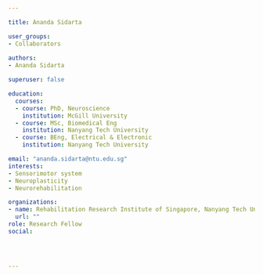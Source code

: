 ```yaml
---

title: Ananda Sidarta

user_groups:
- Collaborators
 
authors:
- Ananda Sidarta

superuser: false 

education:
  courses:
  - course: PhD, Neuroscience
    institution: McGill University
  - course: MSc, Biomedical Eng
    institution: Nanyang Tech University
  - course: BEng, Electrical & Electronic
    institution: Nanyang Tech University

email: "ananda.sidarta@ntu.edu.sg"
interests:
- Sensorimotor system
- Neuroplasticity
- Neurorehabilitation

organizations:
- name: Rehabilitation Research Institute of Singapore, Nanyang Tech University
  url: ""
role: Research Fellow
social:




---
```

